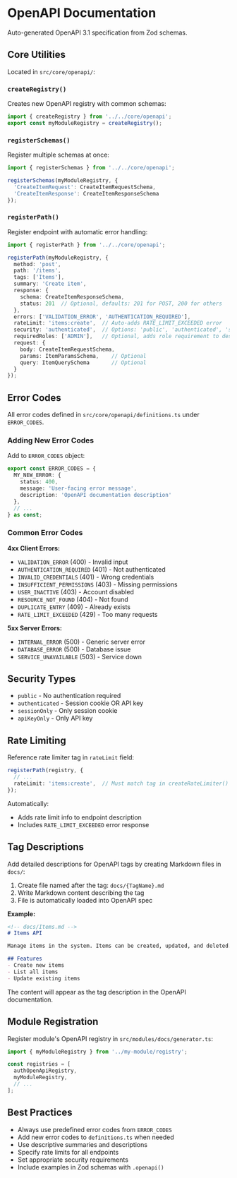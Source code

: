 # OpenAPI Documentation

Auto-generated OpenAPI 3.1 specification from Zod schemas.

## Core Utilities

Located in `src/core/openapi/`:

### `createRegistry()`
Creates new OpenAPI registry with common schemas:
```typescript
import { createRegistry } from '../../core/openapi';
export const myModuleRegistry = createRegistry();
```

### `registerSchemas()`
Register multiple schemas at once:
```typescript
import { registerSchemas } from '../../core/openapi';

registerSchemas(myModuleRegistry, {
  'CreateItemRequest': CreateItemRequestSchema,
  'CreateItemResponse': CreateItemResponseSchema
});
```

### `registerPath()`
Register endpoint with automatic error handling:
```typescript
import { registerPath } from '../../core/openapi';

registerPath(myModuleRegistry, {
  method: 'post',
  path: '/items',
  tags: ['Items'],
  summary: 'Create item',
  response: { 
    schema: CreateItemResponseSchema, 
    status: 201  // Optional, defaults: 201 for POST, 200 for others
  },
  errors: ['VALIDATION_ERROR', 'AUTHENTICATION_REQUIRED'],
  rateLimit: 'items:create',  // Auto-adds RATE_LIMIT_EXCEEDED error
  security: 'authenticated',  // Options: 'public', 'authenticated', 'sessionOnly', 'apiKeyOnly'
  requiredRoles: ['ADMIN'],   // Optional, adds role requirement to description
  request: {
    body: CreateItemRequestSchema,
    params: ItemParamsSchema,    // Optional
    query: ItemQuerySchema       // Optional
  }
});
```

## Error Codes

All error codes defined in `src/core/openapi/definitions.ts` under `ERROR_CODES`.

### Adding New Error Codes

Add to `ERROR_CODES` object:
```typescript
export const ERROR_CODES = {
  MY_NEW_ERROR: {
    status: 400,
    message: 'User-facing error message',
    description: 'OpenAPI documentation description'
  },
  // ...
} as const;
```

### Common Error Codes

**4xx Client Errors:**
- `VALIDATION_ERROR` (400) - Invalid input
- `AUTHENTICATION_REQUIRED` (401) - Not authenticated
- `INVALID_CREDENTIALS` (401) - Wrong credentials
- `INSUFFICIENT_PERMISSIONS` (403) - Missing permissions
- `USER_INACTIVE` (403) - Account disabled
- `RESOURCE_NOT_FOUND` (404) - Not found
- `DUPLICATE_ENTRY` (409) - Already exists
- `RATE_LIMIT_EXCEEDED` (429) - Too many requests

**5xx Server Errors:**
- `INTERNAL_ERROR` (500) - Generic server error
- `DATABASE_ERROR` (500) - Database issue
- `SERVICE_UNAVAILABLE` (503) - Service down

## Security Types

- `public` - No authentication required
- `authenticated` - Session cookie OR API key
- `sessionOnly` - Only session cookie
- `apiKeyOnly` - Only API key

## Rate Limiting

Reference rate limiter tag in `rateLimit` field:
```typescript
registerPath(registry, {
  // ...
  rateLimit: 'items:create',  // Must match tag in createRateLimiter()
});
```

Automatically:
- Adds rate limit info to endpoint description
- Includes `RATE_LIMIT_EXCEEDED` error response

## Tag Descriptions

Add detailed descriptions for OpenAPI tags by creating Markdown files in `docs/`:

1. Create file named after the tag: `docs/{TagName}.md`
2. Write Markdown content describing the tag
3. File is automatically loaded into OpenAPI spec

**Example:**
```markdown
<!-- docs/Items.md -->
# Items API

Manage items in the system. Items can be created, updated, and deleted.

## Features
- Create new items
- List all items
- Update existing items
```

The content will appear as the tag description in the OpenAPI documentation.

## Module Registration

Register module's OpenAPI registry in `src/modules/docs/generator.ts`:
```typescript
import { myModuleRegistry } from '../my-module/registry';

const registries = [
  authOpenApiRegistry,
  myModuleRegistry,
  // ...
];
```

## Best Practices

- Always use predefined error codes from `ERROR_CODES`
- Add new error codes to `definitions.ts` when needed
- Use descriptive summaries and descriptions
- Specify rate limits for all endpoints
- Set appropriate security requirements
- Include examples in Zod schemas with `.openapi()`

